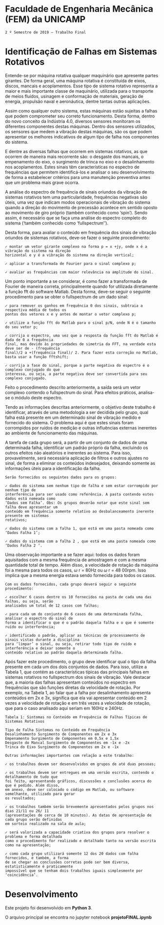 # Faculdade de Engenharia Mecânica (FEM) da UNICAMP

```
2 º Semestre de 2019 – Trabalho Final
```
# Identificação de Falhas em Sistemas Rotativos

Entende-se por máquina rotativa qualquer maquinário que apresente partes girantes. De forma
geral, uma máquina rotativa é constituída de eixos, discos, mancais e acoplamentos. Esse tipo de sistema
rotativo representa a maior e mais importante classe de maquinário, utilizada para o transporte de meios
fluídos, usinagem e conformação de materiais, geração de energia, propulsão naval e aeronáutica, dentre
tantas outras aplicações.

Assim como qualquer outro sistema, estas máquinas estão sujeitas a falhas que podem
comprometer seu correto funcionamento. Desta forma, dentro do novo conceito da Indústria 4.0,
diversos sensores monitoram os diferentes componentes destas máquinas. Dentro dos sensores
utilizados, os sensores que medem a vibração destas máquinas, são os que podem apresentar os melhores
indicativos de algum tipo de falha nos componentes do sistema.

E dentre as diversas falhas que ocorrem em sistemas rotativos, as que ocorrem de maneira mais
recorrente são: o desgaste dos mancais, o empenamento do eixo, o surgimento de trinca no eixo e o
desalinhamento nos acoplamentos. Estes sinais têm características no espectro de frequências que
permitem identificá-los e analisar o seu desenvolvimento de forma a estabelecer critérios para uma
manutenção preventiva antes que um problema mais grave ocorra.

A análise do espectro de frequência de sinais oriundos da vibração de sistemas rotativos tem uma
particularidade, frequências negativas são úteis, uma vez que indicam modos operacionais de vibração
do sistema quando a direção do movimento de precessão acontece em sentido oposto ao movimento de
giro próprio (também conhecido como ‘spin’). Sendo assim, é necessário que se faça uma análise do
espectro completo do sistema (‘também conhecido como ‘fullspectrum’’).

Desta forma, para avaliar o conteúdo em frequência dos sinais de vibração oriundos de sistemas
rotativos, deve-se fazer o seguinte procedimento:

```
✓ montar um vetor girante complexo na forma p = x +jy, onde x é a vibração do sistema na direção
horizontal e y é a vibração do sistema na direção vertical;
```
```
✓ aplicar a transformada de Fourier para o sinal complexo p;
```
```
✓ avaliar as frequências com maior relevância na amplitude do sinal.
```

Um ponto importante a se considerar, é como fazer a transformada de Fourier de maneira correta,
principalmente quando for utilizada diretamente a função fft do software Matlab. Desta forma, deve-se
seguir o seguinte procedimento para se obter o fullspectrum de um dado sinal:

```
✓ para remover os ganhos em frequência 0 dos sinais, subtraia a respectiva média de todos os
pontos dos vetores x e y antes de montar o vetor complexo p;
```
```
✓ utilize a função fft do Matlab para o sinal p/N, onde N é o tamanho do seu vetor p;
```
```
✓ corrija o espectro, uma vez que a resposta da função fft do Matlab é dada de 0 a frequência
final, mas devido às propriedades de simetria da FFT, na verdade esta deve ser de - (frequência
final)/2 a +(frequência final)/ 2. Para fazer esta correção no Matlab, basta usar a função fftshift;
```
```
✓ corrija a fase do sinal, porque a parte negativa do espectro é o complexo conjugado do que
interessa, ou seja, a parte negativa deve ser convertida para seu complexo conjugado.
```
Feito o procedimento descrito anteriormente, a saída será um vetor complexo contendo o
fullspectrum do sinal. Para efeitos práticos, analisa-se o módulo deste espectro.

Tendo as informações descritas anteriormente, o objetivo deste trabalho é identificar, através de
uma metodologia a ser decidida pelo grupo, qual falha está presente em um determinado sinal de
vibração medido e fornecido do sistema. O problema aqui é que estes sinais foram corrompidos por
ruídos de medição e outras influências externas inerentes ao ambiente de funcionamento das máquinas.

A tarefa de cada grupo será, a partir de um conjunto de dados de uma determinada falha, identificar
um padrão próprio da falha, excluindo os outros efeitos não aleatórios e inerentes ao sistema. Para isso,
provavelmente, será necessária aplicação de filtros e outros ajustes no sinal, de forma a eliminar os
conteúdos indesejados, deixando somente as informações úteis para a identificação da falha.

```
Serão fornecidos os seguintes dados para os grupos:
```
```
✓ dados do sistema sem nenhum tipo de falha e sem estar corrompido por nenhum tipo de
interferência para ser usado como referência. A pasta contendo estes dados está nomeada como
‘Dados sem Falha’. Obs: Os grupos deverão notar que este sinal sem falha deve apresentar um
conteúdo em frequência somente relativo ao desbalanceamento inerente presente em sistemas
rotativos;
```
```
✓ dados do sistema com a falha 1, que está em uma pasta nomeada como ‘Dados Falha 1’;
```
```
✓ dados do sistema com a falha 2 , que está em uma pasta nomeada como ‘Dados Falha 2 ’.
```
Uma observação importante a se fazer aqui: todos os dados foram aquisitados com a mesma
frequência de amostragem e com a mesma quantidade total de tempo. Além disso, a velocidade de
rotação da máquina foi a mesma para todos os casos, _ω_ r = 80Hz ou _ω_ r = 48 00rpm. Isso implica que a
mesma energia estava sendo fornecida para todos os casos.


```
Com os dados fornecidos, cada grupo deverá seguir o seguinte procedimento:
```
```
✓ escolher 6 casos dentre os 10 fornecidos na pasta de cada uma das falhas, ou seja, serão
analisados um total de 12 casos com falhas;
```
```
✓ para cada um do conjunto de 6 casos de uma determinada falha, analisar o espectro do sinal de
forma a identificar o que é o padrão daquela falha e o que é somente ruído ou interferência;
```
```
✓ identificado o padrão, aplicar as técnicas de processamento de sinais vistas durante a disciplina
para ‘limpar’ o sinal, ou seja, retirar todo tipo de ruído e interferência e deixar somente o
conteúdo relativo ao padrão daquela determinada falha.
```
Após fazer este procedimento, o grupo deve identificar qual o tipo da falha presente em cada um
dos dois conjuntos de dados. Para isso, utilize a Tabela 1, que contém as características típicas das
principais falhas em sistemas rotativos no fullspectrum dos sinais de vibração. Vale destacar que, a
maioria das falhas apresentam conteúdos no espectro em frequências que são funções diretas da
velocidade de rotação. Por exemplo, na Tabela 1, ao falar que a falha por desalinhamento apresenta
conteúdos em 2x e 3x, significa que ela vai apresentar conteúdo em 2 vezes a velocidade de rotação e
em três vezes a velocidade de rotação, que para o caso analisado aqui seriam em 160Hz e 240Hz.

```
Tabela 1: Sintomas no Conteúdo em Frequência de Falhas Típicas de Sistemas Rotativos
```
```
Tipo de Falha Sintomas no Conteúdo em Frequência
Desalinhamento Surgimento de Componentes em 2x e 3x
Empenamento Surgimento de Componentes em 0,5x e 1,5x
Desgaste do Mancal Surgimento de Componentes em -1x e -2x
Trinca do Eixo Surgimento de Componentes em 2x e -1x
```
```
Outras informações importantes com relação a este trabalho:
```
```
✓ os trabalhos devem ser desenvolvidos em grupos de até duas pessoas;
```
```
✓ os trabalhos devem ser entregues em uma versão escrita, contendo o detalhamento de tudo que
foi feito, apresentando gráficos, discussões e conclusões acerca do que é pedido. Além disso,
em anexo, deve ser colocado o código em Matlab, ou software semelhante, utilizado para gerar
os resultados;
```
```
✓ os trabalhos também serão brevemente apresentados pelos grupos nos dias 21/11 ou 26/ 11
(apresentações de cerca de 10 minutos). As datas de apresentação de cada grupo serão definidas
em sorteio realizado na sala de aula;
```

```
✓ será valorizada a capacidade criativa dos grupos para resolver o problema e forma detalhada
como o procedimento for realizado e detalhado tanto na versão escrita como na apresentação;
```
```
✓ como cada grupo utilizará somente 12 dos 20 dados com falha fornecidos, e também, a forma
de se chegar as conclusões corretas pode ser bem diversa, estatisticamente é praticamente
impossível que se tenham dois trabalhos iguais simplesmente por ‘coincidência’.
```
# Desenvolvimento

Este projeto foi desenvolvido em **Python 3**. 

O arquivo principal se encontra no jupyter notebook **projetoFINAL.ipynb**